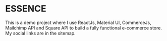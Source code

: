# ESSENCE

This is a demo project where I use ReactJs, Material UI, CommerceJs, Mailchimp API and Square API to build a fully functional e-commerce store. My social links are in the sitemap.
